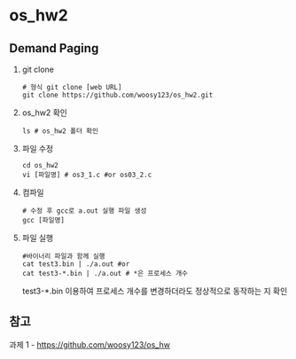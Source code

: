 # os_hw2

## Demand Paging

1. git clone

       # 형식 git clone [web URL]
       git clone https://github.com/woosy123/os_hw2.git

2. os_hw2 확인

       ls # os_hw2 폴더 확인

3. 파일 수정

       cd os_hw2
       vi [파일명] # os3_1.c #or os03_2.c

4. 컴파일

       # 수정 후 gcc로 a.out 실행 파일 생성
       gcc [파일명] 

5. 파일 실행
   
       #바이너리 파일과 함께 실행
       cat test3.bin | ./a.out #or
       cat test3-*.bin | ./a.out # *은 프로세스 개수

    test3-*.bin 이용하여 프로세스 개수를 변경하더라도 정상적으로 동작하는 지 확인

## 참고

과제 1 - <https://github.com/woosy123/os_hw>       
       
        
   


